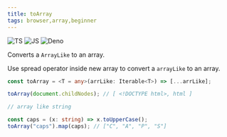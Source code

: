 ```yaml
---
title: toArray
tags: browser,array,beginner
---
```


![TS](https://img.shields.io/badge/supports-typescript-blue.svg?style=flat-square)
![JS](https://img.shields.io/badge/supports-javascript-yellow.svg?style=flat-square)
![Deno](https://img.shields.io/badge/supports-deno-green.svg?style=flat-square)

Converts a `ArrayLike` to an array.

Use spread operator inside new array to convert a `arrayLike` to an array.

```ts title="typescript"
const toArray = <T = any>(arrLike: Iterable<T>) => [...arrLike];
```

```ts title="typescript"
toArray(document.childNodes); // [ <!DOCTYPE html>, html ]

// array like string

const caps = (x: string) => x.toUpperCase();
toArray("caps").map(caps); // ["C", "A", "P", "S"]
```
